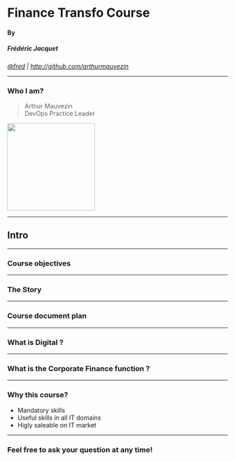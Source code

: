 # Finance Transfo Course
#### By
##### Frédéric Jacquet

<i><a target="_new" href="http://twitter.com/arthurmauvezin">@fred</a> | <a target="_new" href="http://github.com/arthurmauvezin">http://github.com/arthurmauvezin</a></i>

---

### Who I am?

> Arthur Mauvezin<br />
> DevOps Practice Leader

<img src="https://avatars2.githubusercontent.com/u/10439516?s=400&u=27155f0ca1ec897597b113b9677934db02901d9a&v=4" width="200px" />

---

## Intro

----

### Course objectives

---

### The Story

---

### Course document plan

---
### What is Digital ?
---

### What is the Corporate Finance function ?


----

### Why this course?

* Mandatory skills 
* Useful skills in all IT domains
* Higly saleable on IT market

----

### Feel free to ask your question at any time!
